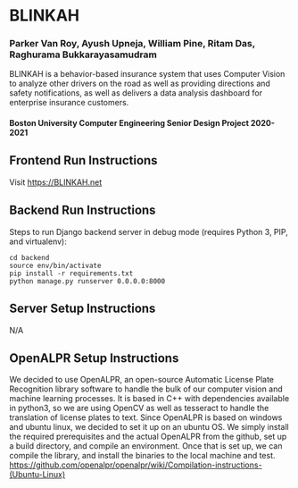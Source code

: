 # BLINKAH
### Parker Van Roy, Ayush Upneja, William Pine, Ritam Das, Raghurama Bukkarayasamudram

BLINKAH is a behavior-based insurance system that uses Computer Vision to analyze other drivers on the road as well as providing directions and safety notifications, as well as delivers a data analysis dashboard for enterprise insurance customers.

#### Boston University Computer Engineering Senior Design Project 2020-2021

## Frontend Run Instructions

Visit https://BLINKAH.net

## Backend Run Instructions
Steps to run Django backend server in debug mode (requires Python 3, PIP, and virtualenv):

```
cd backend
source env/bin/activate
pip install -r requirements.txt
python manage.py runserver 0.0.0.0:8000
```

## Server Setup Instructions
N/A

## OpenALPR Setup Instructions
We decided to use OpenALPR, an open-source Automatic License Plate Recognition library software to handle the bulk of our computer vision and machine learning processes. It is based in C++ with dependencies available in python3, so we are using OpenCV as well as tesseract to handle the translation of license plates to text.
Since OpenALPR is based on windows and ubuntu linux, we decided to set it up on an ubuntu OS. We simply install the required prerequisites and the actual OpenALPR from the github, set up a build directory, and compile an environment. Once that is set up, we can compile the library, and install the binaries to the local machine and test. https://github.com/openalpr/openalpr/wiki/Compilation-instructions-(Ubuntu-Linux)
